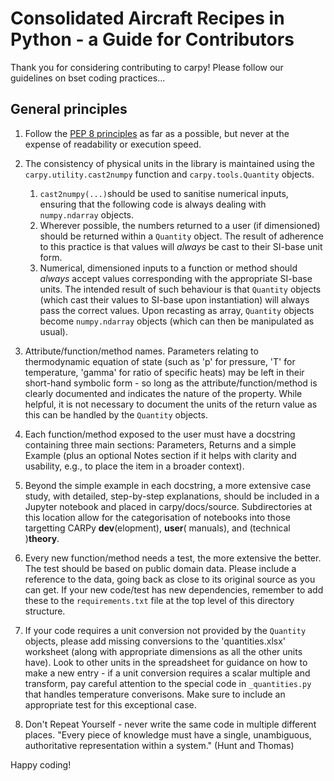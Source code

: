 Consolidated Aircraft Recipes in Python - a Guide for Contributors
=============================================================

Thank you for considering contributing to carpy! Please follow our guidelines on
bset coding practices...

General principles
------------------

1. Follow the [PEP 8 principles](https://www.python.org/dev/peps/pep-0008/) as
   far as a possible, but never at the expense of readability or execution
   speed.

2. The consistency of physical units in the library is maintained using the
   `carpy.utility.cast2numpy` function and `carpy.tools.Quantity` objects.
    1. `cast2numpy(...)`should be used to sanitise numerical inputs, ensuring
       that the following code is always dealing with `numpy.ndarray` objects.
    2. Wherever possible, the numbers returned to a user (if dimensioned) should
       be returned within a `Quantity` object. The result of adherence to this
       practice is that values will *always* be cast to their SI-base unit form.
    3. Numerical, dimensioned inputs to a function or method should *always*
       accept values corresponding with the appropriate SI-base units. The
       intended result of such behaviour is that `Quantity` objects (which cast
       their values to SI-base upon instantiation) will always pass the correct
       values. Upon recasting as array, `Quantity` objects become
       `numpy.ndarray` objects (which can then be manipulated as usual).

3. Attribute/function/method names. Parameters relating to thermodynamic
   equation of state (such as 'p' for pressure, 'T' for temperature, 'gamma' for
   ratio of specific heats) may be left in their short-hand symbolic form - so
   long as the attribute/function/method is clearly documented and indicates the
   nature of the property. While helpful, it is not necessary to document the
   units of the return value as this can be handled by the `Quantity` objects.

4. Each function/method exposed to the user must have a docstring containing
   three main sections: Parameters, Returns and a simple Example (plus an
   optional Notes section if it helps with clarity and usability, e.g., to place
   the item in a broader context).

5. Beyond the simple example in each docstring, a more extensive case study,
   with detailed, step-by-step explanations, should be included in a Jupyter
   notebook and placed in carpy/docs/source. Subdirectories at this location
   allow for the categorisation of notebooks into those targetting CARPy
   **dev**(elopment), **user**( manuals), and (technical )**theory**.

6. Every new function/method needs a test, the more extensive the better. The
   test should be based on public domain data. Please include a reference to the
   data, going back as close to its original source as you can get. If your new
   code/test has new dependencies, remember to add these to
   the `requirements.txt` file at the top level of this directory structure.

7. If your code requires a unit conversion not provided by the `Quantity`
   objects, please add missing conversions to the 'quantities.xlsx' worksheet
   (along with appropriate dimensions as all the other units have). Look to
   other units in the spreadsheet for guidance on how to make a new entry - if a
   unit conversion requires a scalar multiple and transform, pay careful
   attention to the special code in `_quantities.py` that handles temperature
   converisons. Make sure to include an appropriate test for this exceptional
   case.

8. Don't Repeat Yourself - never write the same code in multiple different
   places. "Every piece of knowledge must have a single, unambiguous,
   authoritative representation within a system." (Hunt and Thomas)

Happy coding!